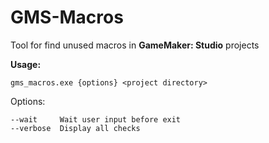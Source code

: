 # GMS-Macros
Tool for find unused macros in **GameMaker: Studio** projects

**Usage:**

`gms_macros.exe {options} <project directory>`

Options:

    --wait     Wait user input before exit
    --verbose  Display all checks

